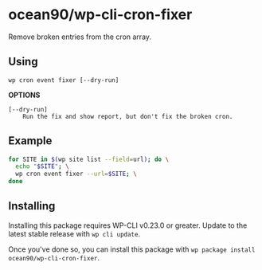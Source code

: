 ocean90/wp-cli-cron-fixer
=========================

Remove broken entries from the cron array.

## Using

```
wp cron event fixer [--dry-run]
```

**OPTIONS**

	[--dry-run]
		Run the fix and show report, but don't fix the broken cron.


## Example

```bash
for SITE in $(wp site list --field=url); do \
  echo "$SITE"; \
  wp cron event fixer --url=$SITE; \
done
```

## Installing

Installing this package requires WP-CLI v0.23.0 or greater. Update to the latest stable release with `wp cli update`.

Once you've done so, you can install this package with `wp package install ocean90/wp-cli-cron-fixer`.
